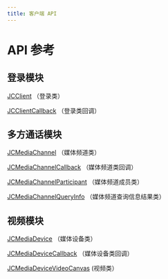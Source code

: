```yaml
---
title: 客户端 API
---
```

# API 参考

## 登录模块

[JCClient](https://developer.juphoon.com/portal/reference/V2.1/android/com/juphoon/cloud/JCClient.html)
（登录类）

[JCClientCallback](https://developer.juphoon.com/portal/reference/V2.1/android/com/juphoon/cloud/JCClientCallback.html)
（登录类回调）

## 多方通话模块

[JCMediaChannel](https://developer.juphoon.com/portal/reference/V2.1/android/com/juphoon/cloud/JCMediaChannel.html)
（媒体频道类）

[JCMediaChannelCallback](https://developer.juphoon.com/portal/reference/V2.1/android/com/juphoon/cloud/JCMediaChannelCallback.html)
（媒体频道类回调）

[JCMediaChannelParticipant](https://developer.juphoon.com/portal/reference/V2.1/android/com/juphoon/cloud/JCMediaChannelParticipant.html)
（媒体频道成员类）

[JCMediaChannelQueryInfo](https://developer.juphoon.com/portal/reference/V2.1/android/com/juphoon/cloud/JCMediaChannelQueryInfo.html)
（媒体频道查询信息结果类）

## 视频模块

[JCMediaDevice](https://developer.juphoon.com/portal/reference/V2.1/android/com/juphoon/cloud/JCMediaDevice.html)
（媒体设备类）

[JCMediaDeviceCallback](https://developer.juphoon.com/portal/reference/V2.1/android/com/juphoon/cloud/JCMediaDeviceCallback.html)
（媒体设备类回调）

[JCMediaDeviceVideoCanvas](https://developer.juphoon.com/portal/reference/V2.1/android/com/juphoon/cloud/JCMediaDeviceVideoCanvas.html)
(视频类）
